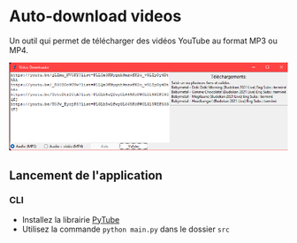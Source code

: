 # Auto-download videos
Un outil qui permet de télécharger des vidéos YouTube au format MP3 ou MP4.

![Application](img/img1.png)

## Lancement de l'application

### CLI
- Installez la librairie [PyTube](https://pytube.io/en/latest/)
- Utilisez la commande `python main.py` dans le dossier `src`
